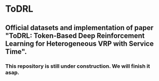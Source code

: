 # ToDRL
## Official datasets and implementation of paper "ToDRL: Token-Based Deep Reinforcement Learning for Heterogeneous VRP with Service Time".

### This repository is still under construction. We will finish it asap.
